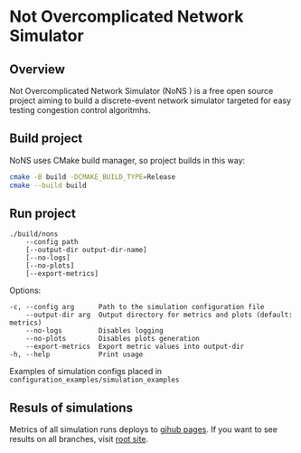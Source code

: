 # Not Overcomplicated Network Simulator

## Overview
Not Overcomplicated Network Simulator (NoNS ) is a free open source project aiming to build a discrete-event network simulator targeted for easy testing congestion control algoritmhs.

## Build project
NoNS uses CMake build manager, so project builds in this way:

```bash
cmake -B build -DCMAKE_BUILD_TYPE=Release
cmake --build build
```

## Run project

```
./build/nons
    --config path 
    [--output-dir output-dir-name] 
    [--no-logs]
    [--no-plots] 
    [--export-metrics] 
```

Options:

```
-c, --config arg      Path to the simulation configuration file
    --output-dir arg  Output directory for metrics and plots (default: metrics)
    --no-logs         Disables logging
    --no-plots        Disables plots generation
    --export-metrics  Export metric values into output-dir
-h, --help            Print usage
```

Examples of simulation configs placed in `configuration_examples/simulation_examples`

## Resuls of simulations

Metrics of all simulation runs deploys to [gihub pages](https://cloud-storage-team.github.io/algnet/main). If you want to see results on all branches, visit [root site](https://cloud-storage-team.github.io/algnet).
